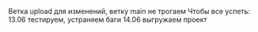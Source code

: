 Ветка upload для изменений, ветку main не трогаем
Чтобы все успеть:
13.06 тестируем, устраняем баги
14.06 выгружаем проект
